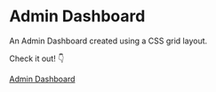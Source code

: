 <h1>Admin Dashboard</h1>

An Admin Dashboard created using a CSS grid layout.

Check it out! :point_down:

[Admin Dashboard](https://stejross.github.io/AdminDashboard/)
